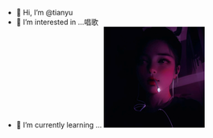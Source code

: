 - 👋 Hi, I’m @tianyu
- 👀 I’m interested in ...唱歌
- 🌱 I’m currently learning ...
![image](https://github.com/2023djash/blog-img/raw/main/CKMC8966.png)
